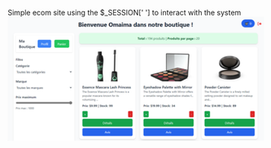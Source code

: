Simple ecom site using the $_SESSION[' '] to interact with the system
![Capture d'écran](./images/ecom1.png)
